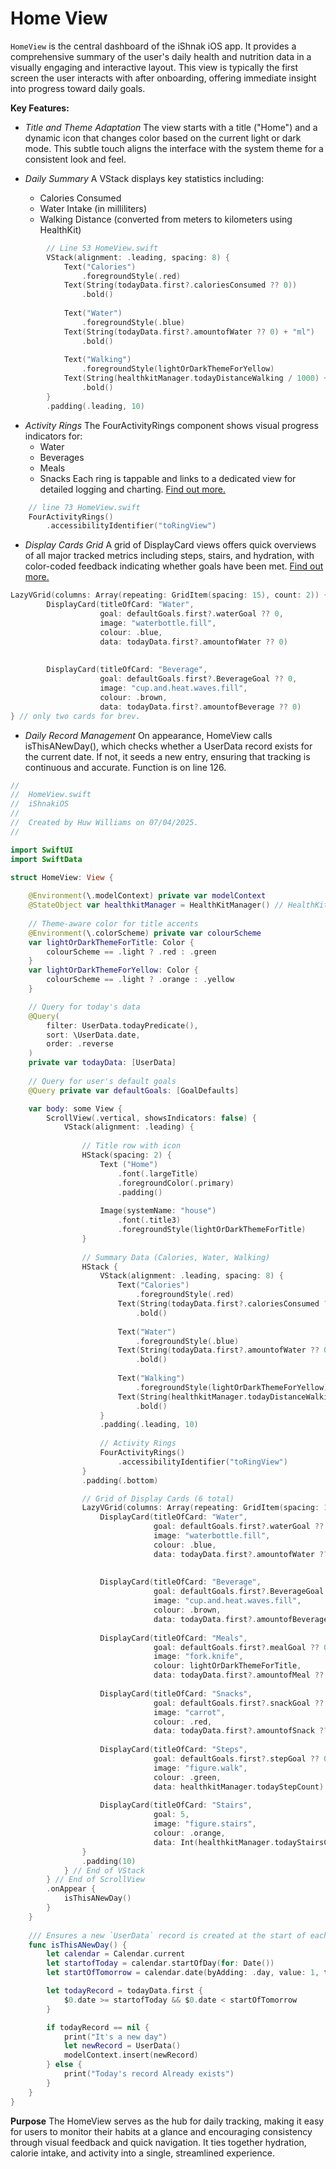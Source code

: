 # Home View

`HomeView` is the central dashboard of the iShnak iOS app. It provides a comprehensive summary of the user's daily health and nutrition data in a visually engaging and interactive layout. This view is typically the first screen the user interacts with after onboarding, offering immediate insight into progress toward daily goals.

__Key Features:__

* _Title and Theme Adaptation_
The view starts with a title ("Home") and a dynamic icon that changes color based on the current light or dark mode. This subtle touch aligns the interface with the system theme for a consistent look and feel.

* _Daily Summary_
A VStack displays key statistics including:
  * Calories Consumed
  * Water Intake (in milliliters)
  * Walking Distance (converted from meters to kilometers using HealthKit)

```swift
        // Line 53 HomeView.swift
        VStack(alignment: .leading, spacing: 8) {
            Text("Calories")
                .foregroundStyle(.red)
            Text(String(todayData.first?.caloriesConsumed ?? 0))
                .bold()
                        
            Text("Water")
                .foregroundStyle(.blue)
            Text(String(todayData.first?.amountofWater ?? 0) + "ml")
                .bold()
                        
            Text("Walking")
                .foregroundStyle(lightOrDarkThemeForYellow)
            Text(String(healthkitManager.todayDistanceWalking / 1000) + "km")
                .bold()
        }
        .padding(.leading, 10)
```

* _Activity Rings_
The FourActivityRings component shows visual progress indicators for:
  * Water
  * Beverages
  * Meals
  * Snacks
Each ring is tappable and links to a dedicated view for detailed logging and charting. [Find out more.](/Docs/FourActivityRings.md)

```swift
    // line 73 HomeView.swift
    FourActivityRings()
        .accessibilityIdentifier("toRingView")
```

* _Display Cards Grid_
A grid of DisplayCard views offers quick overviews of all major tracked metrics including steps, stairs, and hydration, with color-coded feedback indicating whether goals have been met. [Find out more.](/Docs/DisplayCards.md)

```swift
LazyVGrid(columns: Array(repeating: GridItem(spacing: 15), count: 2)) { // Line 79 HomeView.seift
        DisplayCard(titleOfCard: "Water",
                    goal: defaultGoals.first?.waterGoal ?? 0,
                    image: "waterbottle.fill",
                    colour: .blue,
                    data: todayData.first?.amountofWater ?? 0)
                    
                    
        DisplayCard(titleOfCard: "Beverage",
                    goal: defaultGoals.first?.BeverageGoal ?? 0,
                    image: "cup.and.heat.waves.fill",
                    colour: .brown,
                    data: todayData.first?.amountofBeverage ?? 0)
} // only two cards for brev.
```

* _Daily Record Management_
On appearance, HomeView calls isThisANewDay(), which checks whether a UserData record exists for the current date. If not, it seeds a new entry, ensuring that tracking is continuous and accurate. Function is on line 126.

```swift
//
//  HomeView.swift
//  iShnakiOS
//
//  Created by Huw Williams on 07/04/2025.
//

import SwiftUI
import SwiftData

struct HomeView: View {
    
    @Environment(\.modelContext) private var modelContext
    @StateObject var healthkitManager = HealthKitManager() // HealthKit access
    
    // Theme-aware color for title accents
    @Environment(\.colorScheme) private var colourScheme
    var lightOrDarkThemeForTitle: Color {
        colourScheme == .light ? .red : .green
    }
    var lightOrDarkThemeForYellow: Color {
        colourScheme == .light ? .orange : .yellow
    }

    // Query for today's data
    @Query(
        filter: UserData.todayPredicate(),
        sort: \UserData.date,
        order: .reverse
    )
    private var todayData: [UserData]
    
    // Query for user's default goals
    @Query private var defaultGoals: [GoalDefaults]

    var body: some View {
        ScrollView(.vertical, showsIndicators: false) {
            VStack(alignment: .leading) {
                
                // Title row with icon
                HStack(spacing: 2) {
                    Text ("Home")
                        .font(.largeTitle)
                        .foregroundColor(.primary)
                        .padding()
                    
                    Image(systemName: "house")
                        .font(.title3)
                        .foregroundStyle(lightOrDarkThemeForTitle)
                }
                
                // Summary Data (Calories, Water, Walking)
                HStack {
                    VStack(alignment: .leading, spacing: 8) {
                        Text("Calories")
                            .foregroundStyle(.red)
                        Text(String(todayData.first?.caloriesConsumed ?? 0))
                            .bold()
                        
                        Text("Water")
                            .foregroundStyle(.blue)
                        Text(String(todayData.first?.amountofWater ?? 0) + "ml")
                            .bold()
                        
                        Text("Walking")
                            .foregroundStyle(lightOrDarkThemeForYellow)
                        Text(String(healthkitManager.todayDistanceWalking / 1000) + "km")
                            .bold()
                    }
                    .padding(.leading, 10)
                    
                    // Activity Rings
                    FourActivityRings()
                        .accessibilityIdentifier("toRingView")
                }
                .padding(.bottom)

                // Grid of Display Cards (6 total)
                LazyVGrid(columns: Array(repeating: GridItem(spacing: 15), count: 2)) {
                    DisplayCard(titleOfCard: "Water",
                                goal: defaultGoals.first?.waterGoal ?? 0,
                                image: "waterbottle.fill",
                                colour: .blue,
                                data: todayData.first?.amountofWater ?? 0)
                    
                    
                    DisplayCard(titleOfCard: "Beverage",
                                goal: defaultGoals.first?.BeverageGoal ?? 0,
                                image: "cup.and.heat.waves.fill",
                                colour: .brown,
                                data: todayData.first?.amountofBeverage ?? 0)
                    
                    DisplayCard(titleOfCard: "Meals",
                                goal: defaultGoals.first?.mealGoal ?? 0,
                                image: "fork.knife",
                                colour: lightOrDarkThemeForTitle,
                                data: todayData.first?.amountofMeal ?? 0)
                    
                    DisplayCard(titleOfCard: "Snacks",
                                goal: defaultGoals.first?.snackGoal ?? 0,
                                image: "carrot",
                                colour: .red,
                                data: todayData.first?.amountofSnack ?? 0)
                    
                    DisplayCard(titleOfCard: "Steps",
                                goal: defaultGoals.first?.stepGoal ?? 0,
                                image: "figure.walk",
                                colour: .green,
                                data: healthkitManager.todayStepCount)
                    
                    DisplayCard(titleOfCard: "Stairs",
                                goal: 5,
                                image: "figure.stairs",
                                colour: .orange,
                                data: Int(healthkitManager.todayStairsCount))
                }
                .padding(10)
            } // End of VStack
        } // End of ScrollView
        .onAppear {
            isThisANewDay()
        }
    }
    
    /// Ensures a new `UserData` record is created at the start of each new day.
    func isThisANewDay() {
        let calendar = Calendar.current
        let startofToday = calendar.startOfDay(for: Date())
        let startOfTomorrow = calendar.date(byAdding: .day, value: 1, to: startofToday)!

        let todayRecord = todayData.first {
            $0.date >= startofToday && $0.date < startOfTomorrow
        }

        if todayRecord == nil {
            print("It's a new day")
            let newRecord = UserData()
            modelContext.insert(newRecord)
        } else {
            print("Today's record Already exists")
        }
    }
}

```

__Purpose__
The HomeView serves as the hub for daily tracking, making it easy for users to monitor their habits at a glance and encouraging consistency through visual feedback and quick navigation. It ties together hydration, calorie intake, and activity into a single, streamlined experience.